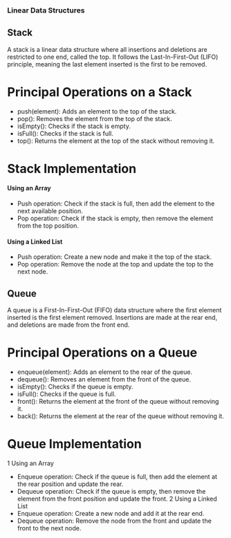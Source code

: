 ### Linear Data Structures
## Stack
A stack is a linear data structure where all insertions and deletions are restricted to one end, called the top. It follows the Last-In-First-Out (LIFO) principle, meaning the last element inserted is the first to be removed.

# Principal Operations on a Stack
- push(element): Adds an element to the top of the stack.
- pop(): Removes the element from the top of the stack.
- isEmpty(): Checks if the stack is empty.
- isFull(): Checks if the stack is full.
- top(): Returns the element at the top of the stack without removing it.
# Stack Implementation
#### Using an Array
- Push operation: Check if the stack is full, then add the element to the next available position.
- Pop operation: Check if the stack is empty, then remove the element from the top position.
#### Using a Linked List
- Push operation: Create a new node and make it the top of the stack.
- Pop operation: Remove the node at the top and update the top to the next node.
## Queue
A queue is a First-In-First-Out (FIFO) data structure where the first element inserted is the first element removed. Insertions are made at the rear end, and deletions are made from the front end.

# Principal Operations on a Queue
- enqueue(element): Adds an element to the rear of the queue.
- dequeue(): Removes an element from the front of the queue.
- isEmpty(): Checks if the queue is empty.
- isFull(): Checks if the queue is full.
- front(): Returns the element at the front of the queue without removing it.
- back(): Returns the element at the rear of the queue without removing it.
# Queue Implementation
1  Using an Array
- Enqueue operation: Check if the queue is full, then add the element at the rear position and update the rear.
- Dequeue operation: Check if the queue is empty, then remove the element from the front position and update the front.
2  Using a Linked List
- Enqueue operation: Create a new node and add it at the rear end.
- Dequeue operation: Remove the node from the front and update the front to the next node.
